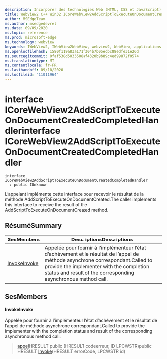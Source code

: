 ```yaml
---
description: Incorporer des technologies Web (HTML, CSS et JavaScript) dans vos applications natives avec le contrôle Microsoft Edge WebView2
title: WebView2 C++ Win32 ICoreWebView2AddScriptToExecuteOnDocumentCreatedCompletedHandler
author: MSEdgeTeam
ms.author: msedgedevrel
ms.date: 09/09/2020
ms.topic: reference
ms.prod: microsoft-edge
ms.technology: webview
keywords: IWebView2, IWebView2WebView, webview2, WebView, applications Win32, Win32, Edge, ICoreWebView2, ICoreWebView2Controller, contrôle de navigateur, html Edge, ICoreWebView2AddScriptToExecuteOnDocumentCreatedCompletedHandler
ms.openlocfilehash: 1580f119a83a171f304b7b05ecbc88edfe31e26d
ms.sourcegitcommit: 0faf538d5033508af4320b9b89c4ed99872f0574
ms.translationtype: MT
ms.contentlocale: fr-FR
ms.lasthandoff: 09/10/2020
ms.locfileid: "11011964"
---
```

# <span data-ttu-id="66818-104">interface ICoreWebView2AddScriptToExecuteOnDocumentCreatedCompletedHandler</span><span class="sxs-lookup"><span data-stu-id="66818-104">interface ICoreWebView2AddScriptToExecuteOnDocumentCreatedCompletedHandler</span></span> 

```
interface ICoreWebView2AddScriptToExecuteOnDocumentCreatedCompletedHandler
  : public IUnknown
```

<span data-ttu-id="66818-105">L’appelant implémente cette interface pour recevoir le résultat de la méthode AddScriptToExecuteOnDocumentCreated.</span><span class="sxs-lookup"><span data-stu-id="66818-105">The caller implements this interface to receive the result of the AddScriptToExecuteOnDocumentCreated method.</span></span>

## <span data-ttu-id="66818-106">Résumé</span><span class="sxs-lookup"><span data-stu-id="66818-106">Summary</span></span>

 <span data-ttu-id="66818-107">Ses</span><span class="sxs-lookup"><span data-stu-id="66818-107">Members</span></span>                        | <span data-ttu-id="66818-108">Descriptions</span><span class="sxs-lookup"><span data-stu-id="66818-108">Descriptions</span></span>
--------------------------------|---------------------------------------------
[<span data-ttu-id="66818-109">Invoke</span><span class="sxs-lookup"><span data-stu-id="66818-109">Invoke</span></span>](#invoke) | <span data-ttu-id="66818-110">Appelée pour fournir à l’implémenteur l’état d’achèvement et le résultat de l’appel de méthode asynchrone correspondant.</span><span class="sxs-lookup"><span data-stu-id="66818-110">Called to provide the implementer with the completion status and result of the corresponding asynchronous method call.</span></span>

## <span data-ttu-id="66818-111">Ses</span><span class="sxs-lookup"><span data-stu-id="66818-111">Members</span></span>

#### <span data-ttu-id="66818-112">Invoke</span><span class="sxs-lookup"><span data-stu-id="66818-112">Invoke</span></span> 

<span data-ttu-id="66818-113">Appelée pour fournir à l’implémenteur l’état d’achèvement et le résultat de l’appel de méthode asynchrone correspondant.</span><span class="sxs-lookup"><span data-stu-id="66818-113">Called to provide the implementer with the completion status and result of the corresponding asynchronous method call.</span></span>

> <span data-ttu-id="66818-114">[appel](#invoke)HRESULT public (HRESULT codeerreur, ID LPCWSTR)</span><span class="sxs-lookup"><span data-stu-id="66818-114">public HRESULT [Invoke](#invoke)(HRESULT errorCode, LPCWSTR id)</span></span>

